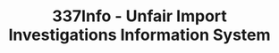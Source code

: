 ---
bigquery: https://console.cloud.google.com/bigquery?p=patents-public-data&d=usitc_investigations&page=dataset&project=sheets-management-319211
citation: US International Trade Commission 337Info Unfair Import Investigations Information
  System
contributors: US International Trade Comission
cost: None
description: US International Trade Commission 337Info Unfair Import Investigations
  Information System contains data on investigations done under Section 337. Section
  337 declares the infringement of certain statutory intellectual property rights
  and other forms of unfair competition in import trade to be unlawful practices.
  Most Section 337 investigations involve allegations of patent or registered trademark
  infringement.
documentation: FAQ and tutorial available on the site
last_edit: 04/09/2022, 08:51:06
location: https://pubapps2.usitc.gov/337external/
maintained_by: US International Trade Comission
schema_fields:
- scheduledStartDateEvidHear
- investigationType
- ouiiParticipation
- respondent
- currentActiveALJ
- finalDetViolation
- startDateMarkmanHearing
- docketNo
- id
- ouiiAttorney
- actualStartDateEvidHear
- teoProceedingInvolved
- finalDetNoViolation
- internalRemand
- endDateMarkmanHearing
- investigationTermDate
- copyrightNumbers
- investigationNo
- patentNumbers
- markmanHearing
- title
- dateOfPublicationFrNotice
- publication_number
- finalIdOnViolationIssue
- teoIdDueDate
- dateCreated
- dateComplaintFiled
- teoIdIssueDate
- patentNumber
- cafcAppeals
- aljAssigned
- finalIdOnViolationDue
- actualEndDateEvidHear
- currentStatus
- teoReliefGranted
- targetDate
- invUnfairAct
- issueDateOtherNonFinal
- scheduledEndDateEvidHear
- lastUpdated
- trademarkNumbers
- gcAttorney
- htsNumbers
- complainant
shortname: unfair_import_investigations
tags:
- import
- legal
- trade
timeframe: 2008-2021 (prior to 2008 downloadable as a JSON file)
title: 337Info - Unfair Import Investigations Information System
uuid: 2721f5ec-e599-4890-9265-9706719fc71e
---